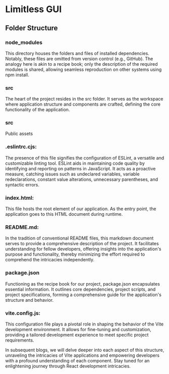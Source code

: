 # Limitless GUI

## Folder Structure

### node_modules

This directory houses the folders and files of installed dependencies. Notably, these files are omitted from version control (e.g., GitHub). The analogy here is akin to a recipe book; only the description of the required modules is shared, allowing seamless reproduction on other systems using npm install.

### src

The heart of the project resides in the src folder. It serves as the workspace where application structure and components are crafted, defining the core functionality of the application.

### src

Public assets

### .eslintrc.cjs:

The presence of this file signifies the configuration of ESLint, a versatile and customizable linting tool. ESLint aids in maintaining code quality by identifying and reporting on patterns in JavaScript. It acts as a proactive measure, catching issues such as undeclared variables, variable redeclarations, constant value alterations, unnecessary parentheses, and syntactic errors.

### index.html:

This file hosts the root element of our application. As the entry point, the application goes to this HTML document during runtime.

### README.md:

In the tradition of conventional README files, this markdown document serves to provide a comprehensive description of the project. It facilitates understanding for fellow developers, offering insights into the application's purpose and functionality, thereby minimizing the effort required to comprehend the intricacies independently.

### package.json

Functioning as the recipe book for our project, package.json encapsulates essential information. It outlines core dependencies, project scripts, and project specifications, forming a comprehensive guide for the application's structure and behavior.

### vite.config.js:

This configuration file plays a pivotal role in shaping the behavior of the Vite development environment. It allows for fine-tuning and customization, providing a tailored development experience to meet specific project requirements.

In subsequent blogs, we will delve deeper into each aspect of this structure, unraveling the intricacies of Vite applications and empowering developers with a profound understanding of each component. Stay tuned for an enlightening journey through React development intricacies.
